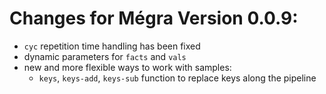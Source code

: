 # Changes for Mégra Version 0.0.9:

* `cyc` repetition time handling has been fixed
* dynamic parameters for `facts` and `vals`
* new and more flexible ways to work with samples:
  * `keys`, `keys-add`, `keys-sub` function to replace keys along the pipeline
